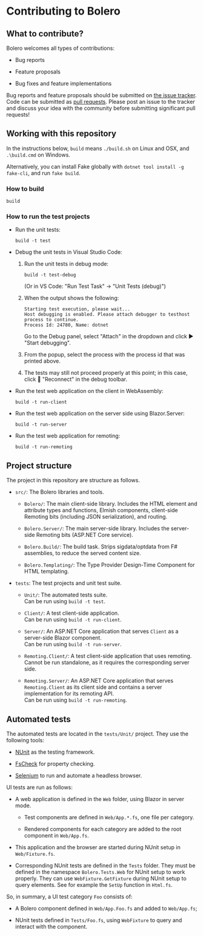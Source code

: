 # Contributing to Bolero

## What to contribute?

Bolero welcomes all types of contributions:

* Bug reports

* Feature proposals

* Bug fixes and feature implementations

Bug reports and feature proposals should be submitted on [the issue tracker](https://github.com/intellifactory/bolero). Code can be submitted as [pull requests](https://github.com/intellifactory/Bolero/pulls). Please post an issue to the tracker and discuss your idea with the community before submitting significant pull requests!

## Working with this repository

In the instructions below, `build` means `./build.sh` on Linux and OSX, and `.\build.cmd` on Windows.

Alternatively, you can install Fake globally with `dotnet tool install -g fake-cli`, and run `fake build`.

### How to build

```
build
```

### How to run the test projects

* Run the unit tests:

    ```
    build -t test
    ```

* Debug the unit tests in Visual Studio Code:

    1. Run the unit tests in debug mode:

        ```
        build -t test-debug
        ```

        (Or in VS Code: "Run Test Task" -> "Unit Tests (debug)")

    2. When the output shows the following:

        ```
        Starting test execution, please wait...
        Host debugging is enabled. Please attach debugger to testhost process to continue.
        Process Id: 24780, Name: dotnet
        ```

        Go to the Debug panel, select "Attach" in the dropdown and click ▶️ "Start debugging".

    3. From the popup, select the process with the process id that was printed above.

    4. The tests may still not proceed properly at this point; in this case, click 🔄 "Reconnect" in the debug toolbar.

* Run the test web application on the client in WebAssembly:

    ```
    build -t run-client
    ```

* Run the test web application on the server side using Blazor.Server:

    ```
    build -t run-server
    ```

* Run the test web application for remoting:

    ```
    build -t run-remoting
    ```

## Project structure

The project in this repository are structure as follows.

* `src/`: The Bolero libraries and tools.

    * `Bolero/`: The main client-side library. Includes the HTML element and attribute types and functions, Elmish components, client-side Remoting bits (including JSON serialization), and routing.

    * `Bolero.Server/`: The main server-side library. Includes the server-side Remoting bits (ASP.NET Core service).

    * `Bolero.Build/`: The build task. Strips sigdata/optdata from F# assemblies, to reduce the served content size.

    * `Bolero.Templating/`: The Type Provider Design-Time Component for HTML templating.

* `tests`: The test projects and unit test suite.

    * `Unit/`: The automated tests suite.  
        Can be run using `build -t test`.

    * `Client/`: A test client-side application.  
        Can be run using `build -t run-client`.

    * `Server/`: An ASP.NET Core application that serves `Client` as a server-side Blazor component.  
        Can be run using `build -t run-server`.

    * `Remoting.Client/`: A test client-side application that uses remoting.  
        Cannot be run standalone, as it requires the corresponding server side.

    * `Remoting.Server/`: An ASP.NET Core application that serves `Remoting.Client` as its client side and contains a server implementation for its remoting API.  
        Can be run using `build -t run-remoting`.

## Automated tests

The automated tests are located in the `tests/Unit/` project. They use the following tools:

* [NUnit](https://nunit.org/) as the testing framework.

* [FsCheck](https://fscheck.github.io/FsCheck/) for property checking.

* [Selenium](https://docs.seleniumhq.org/) to run and automate a headless browser.

UI tests are run as follows:

* A web application is defined in the `Web` folder, using Blazor in server mode.

    * Test components are defined in `Web/App.*.fs`, one file per category.

    * Rendered components for each category are added to the root component in `Web/App.fs`.

* This application and the browser are started during NUnit setup in `Web/Fixture.fs`.

* Corresponding NUnit tests are defined in the `Tests` folder. They must be defined in the namespace `Bolero.Tests.Web` for NUnit setup to work properly. They can use `WebFixture.GetFixture` during NUnit setup to query elements. See for example the `SetUp` function in `Html.fs`.

So, in summary, a UI test category `Foo` consists of:

* A Bolero component defined in `Web/App.Foo.fs` and added to `Web/App.fs`;

* NUnit tests defined in `Tests/Foo.fs`, using `WebFixture` to query and interact with the component.
